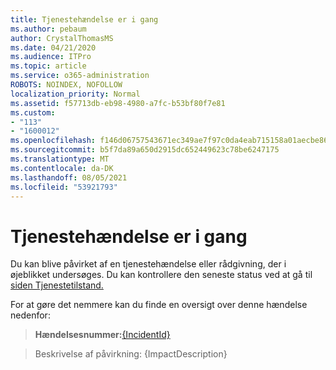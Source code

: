 ```yaml
---
title: Tjenestehændelse er i gang
ms.author: pebaum
author: CrystalThomasMS
ms.date: 04/21/2020
ms.audience: ITPro
ms.topic: article
ms.service: o365-administration
ROBOTS: NOINDEX, NOFOLLOW
localization_priority: Normal
ms.assetid: f57713db-eb98-4980-a7fc-b53bf80f7e81
ms.custom:
- "113"
- "1600012"
ms.openlocfilehash: f146d06757543671ec349ae7f97c0da4eab715158a01aecbe86d07094a582d01
ms.sourcegitcommit: b5f7da89a650d2915dc652449623c78be6247175
ms.translationtype: MT
ms.contentlocale: da-DK
ms.lasthandoff: 08/05/2021
ms.locfileid: "53921793"
---
```

# <a name="service-incident-in-progress"></a>Tjenestehændelse er i gang

Du kan blive påvirket af en tjenestehændelse eller rådgivning, der i øjeblikket undersøges. Du kan kontrollere den seneste status ved at gå til [siden Tjenestetilstand.](https://admin.microsoft.com/adminportal/home#/servicehealth)
  
For at gøre det nemmere kan du finde en oversigt over denne hændelse nedenfor:
  
> **Hændelsesnummer:**[{IncidentId}](https://admin.microsoft.com/adminportal/home#/servicehealth)
    
> Beskrivelse af påvirkning: {ImpactDescription}
